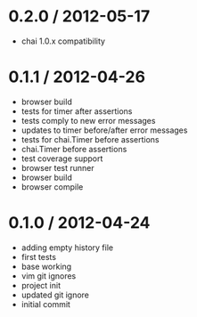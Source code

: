 
0.2.0 / 2012-05-17 
==================

  * chai 1.0.x compatibility

0.1.1 / 2012-04-26 
==================

  * browser build
  * tests for timer after assertions
  * tests comply to new error messages
  * updates to timer before/after error messages
  * tests for chai.Timer before assertions
  * chai.Timer before assertions
  * test coverage support
  * browser test runner
  * browser build
  * browser compile

0.1.0 / 2012-04-24 
==================

  * adding empty history file
  * first tests
  * base working
  * vim git ignores
  * project init
  * updated git ignore
  * initial commit
